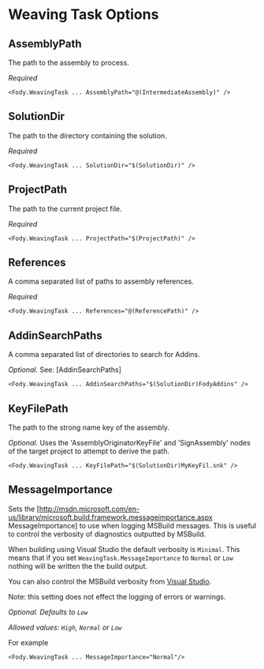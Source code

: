 # Weaving Task Options

## AssemblyPath 

The path to the assembly to process. 

*Required*

    <Fody.WeavingTask ... AssemblyPath="@(IntermediateAssembly)" />

## SolutionDir 

The path to the directory containing the solution. 

*Required*

    <Fody.WeavingTask ... SolutionDir="$(SolutionDir)" />

## ProjectPath 

The path to the current project file. 

*Required*

    <Fody.WeavingTask ... ProjectPath="$(ProjectPath)" />

## References 

A comma separated list of paths to assembly references. 

*Required*

    <Fody.WeavingTask ... References="@(ReferencePath)" />

## AddinSearchPaths 

A comma separated list of directories to search for Addins. 

*Optional.* See: [AddinSearchPaths]

    <Fody.WeavingTask ... AddinSearchPaths="$(SolutionDir)FodyAddins" />

## KeyFilePath 

The path to the strong name key of the assembly. 

*Optional.* Uses the 'AssemblyOriginatorKeyFile' and 'SignAssembly' nodes of the target project to attempt to derive the path.

    <Fody.WeavingTask ... KeyFilePath="$(SolutionDir)MyKeyFil.snk" />

## MessageImportance 

Sets the [http://msdn.microsoft.com/en-us/library/microsoft.build.framework.messageimportance.aspx MessageImportance] to use when logging MSBuild messages. This is useful to control the verbosity of diagnostics outputted by MSBuild. 

When building using Visual Studio the default verbosity is `Minimal`. This means that if you set `WeavingTask.MessageImportance` to `Normal` or `Low` nothing will be written the the build output. 

You can also control the MSBuild verbosity from [Visual Studio](http://saraford.net/2008/10/07/did-you-know-you-can-configure-the-msbuild-verbosity-in-the-output-window-329/). 

Note: this setting does not effect the logging of errors or warnings. 

*Optional. Defaults to `Low`*

*Allowed values: `High`, `Normal` or `Low`*

For example

    <Fody.WeavingTask ... MessageImportance="Normal"/>
